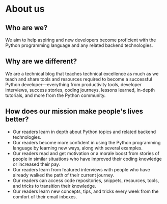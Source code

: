# About us
## Who are we?
We aim to help aspiring and new developers become proficient with the Python programming language and any related backend technologies.

## Why are we different?
We are a technical blog that teaches technical excellence as much as we teach and share tools and resources required to become a successful Python developer—everything from productivity tools, developer interviews, success stories, coding journeys, lessons learned, in-depth tutorials, and more from the Python community.

## How does our mission make people's lives better? 
- Our readers learn in depth about Python topics and related backend technologies. 
- Our readers become more confident in using the Python programming language by learning new ways, along with several examples.
- Our readers read and get motivation or a morale boost from stories of people in similar situations who have improved their coding knowledge or increased their pay. 
- Our readers learn from featured interviews with people who have already walked the path of their current journey.
- Our readers can access code repositories, snippets, resources, tools, and tricks to transition their knowledge.
- Our readers learn new concepts, tips, and tricks every week from the comfort of their email inboxes. 
